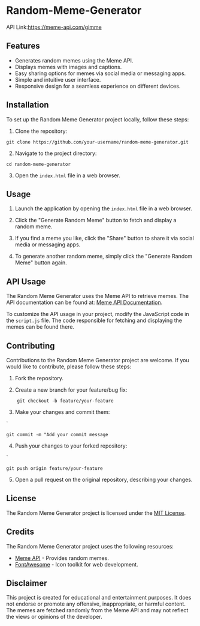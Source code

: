 # Random-Meme-Generator

API Link:https://meme-api.com/gimme
## Features

- Generates random memes using the Meme API.
- Displays memes with images and captions.
- Easy sharing options for memes via social media or messaging apps.
- Simple and intuitive user interface.
- Responsive design for a seamless experience on different devices.

## Installation

To set up the Random Meme Generator project locally, follow these steps:

1. Clone the repository:


```shell
git clone https://github.com/your-username/random-meme-generator.git

```

2. Navigate to the project directory:


```shell
cd random-meme-generator
```

3. Open the `index.html` file in a web browser.

## Usage

1. Launch the application by opening the `index.html` file in a web browser.
    
2. Click the "Generate Random Meme" button to fetch and display a random meme.
    
3. If you find a meme you like, click the "Share" button to share it via social media or messaging apps.
    
4. To generate another random meme, simply click the "Generate Random Meme" button again.
    

## API Usage

The Random Meme Generator uses the Meme API to retrieve memes. The API documentation can be found at: [Meme API Documentation](https://meme-api.herokuapp.com/).

To customize the API usage in your project, modify the JavaScript code in the `script.js` file. The code responsible for fetching and displaying the memes can be found there.

## Contributing

Contributions to the Random Meme Generator project are welcome. If you would like to contribute, please follow these steps:

1. Fork the repository.
    
2. Create a new branch for your feature/bug fix:
    

```shell
    git checkout -b feature/your-feature
```

3. Make your changes and commit them:

`
```shell
git commit -m "Add your commit message 
```

4. Push your changes to your forked repository:

`
```shell
git push origin feature/your-feature
```

5. Open a pull request on the original repository, describing your changes.

## License

The Random Meme Generator project is licensed under the [MIT License](https://chat.openai.com/LICENSE).

## Credits

The Random Meme Generator project uses the following resources:

- [Meme API](https://meme-api.herokuapp.com/) - Provides random memes.
- [FontAwesome](https://fontawesome.com/) - Icon toolkit for web development.

## Disclaimer

This project is created for educational and entertainment purposes. It does not endorse or promote any offensive, inappropriate, or harmful content. The memes are fetched randomly from the Meme API and may not reflect the views or opinions of the developer.
